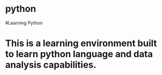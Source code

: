 # python
#Learning Python
# This is a learning environment built to learn python language and data analysis capabilities.
